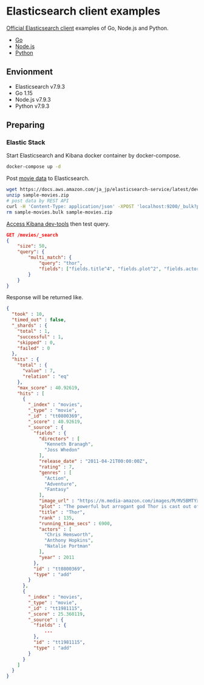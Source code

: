 # Elasticsearch client examples

[Official Elasticsearch client](https://www.elastic.co/guide/en/elasticsearch/client/index.html) examples of Go, Node.js and Python.

- [Go](https://github.com/elastic/go-elasticsearch)
- [Node.js](https://github.com/elastic/elasticsearch-js)
- [Python](https://github.com/elastic/elasticsearch-py)

## Envionment

- Elasticsearch v7.9.3
- Go 1.15
- Node.js v7.9.3
- Python v7.9.3

## Preparing

### Elastic Stack

Start Elasticsearch and Kibana docker container by docker-compose.

```sh
docker-compose up -d
```

Post [movie data](https://docs.aws.amazon.com/ja_jp/elasticsearch-service/latest/developerguide/samples/sample-movies.zip) to Elasticsearch.

```sh
wget https://docs.aws.amazon.com/ja_jp/elasticsearch-service/latest/developerguide/samples/sample-movies.zip
unzip sample-movies.zip
# post data by REST API
curl -H 'Content-Type: application/json' -XPOST 'localhost:9200/_bulk?pretty' --data-binary "@sample-movies.bulk"
rm sample-movies.bulk sample-movies.zip
```

[Access Kibana dev-tools](http://localhost:5601/app/dev_tools#/console) then test query.

```json
GET /movies/_search
{
    "size": 50,
    "query": {
        "multi_match": {
            "query": "thor",
            "fields": ["fields.title^4", "fields.plot^2", "fields.actors", "fields.directors"]
        }
    }
}
```

Response will be returned like.

```json
{
  "took" : 10,
  "timed_out" : false,
  "_shards" : {
    "total" : 1,
    "successful" : 1,
    "skipped" : 0,
    "failed" : 0
  },
  "hits" : {
    "total" : {
      "value" : 7,
      "relation" : "eq"
    },
    "max_score" : 40.92619,
    "hits" : [
      {
        "_index" : "movies",
        "_type" : "movie",
        "_id" : "tt0800369",
        "_score" : 40.92619,
        "_source" : {
          "fields" : {
            "directors" : [
              "Kenneth Branagh",
              "Joss Whedon"
            ],
            "release_date" : "2011-04-21T00:00:00Z",
            "rating" : 7,
            "genres" : [
              "Action",
              "Adventure",
              "Fantasy"
            ],
            "image_url" : "https://m.media-amazon.com/images/M/MV5BMTYxMjA5NDMzNV5BMl5BanBnXkFtZTcwOTk2Mjk3NA@@._V1_SX400_.jpg",
            "plot" : "The powerful but arrogant god Thor is cast out of Asgard to live amongst humans in Midgard (Earth), where he soon becomes one of their finest defenders.",
            "title" : "Thor",
            "rank" : 135,
            "running_time_secs" : 6900,
            "actors" : [
              "Chris Hemsworth",
              "Anthony Hopkins",
              "Natalie Portman"
            ],
            "year" : 2011
          },
          "id" : "tt0800369",
          "type" : "add"
        }
      },
      {
        "_index" : "movies",
        "_type" : "movie",
        "_id" : "tt1981115",
        "_score" : 25.360119,
        "_source" : {
          "fields" : {
              ...
          },
          "id" : "tt1981115",
          "type" : "add"
        }
      }
    ]
  }
}
```
